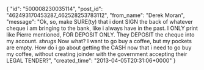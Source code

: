  {
   "id": "500008230035114",
   "post_id": "462493170453287_462528253783112",
   "from_name": "Derek Moran",
   "message": "Ok, so, make SURE(ty) that i dont SIGN the back of whatever cheque i am bringing to the bank, like i always have in the past. I ONLY print like Pierre mentioned, FOR DEPOSIT ONLY. They DEPOSIT the cheque into my account. *shrugs* Now what? I want to go buy a coffee, but my pockets are empty. How do i go about getting the CASH now that i need to go buy my coffee, without creating joinder with the government accepting their LEGAL TENDER?",
   "created_time": "2013-04-05T20:31:06+0000"
 }

